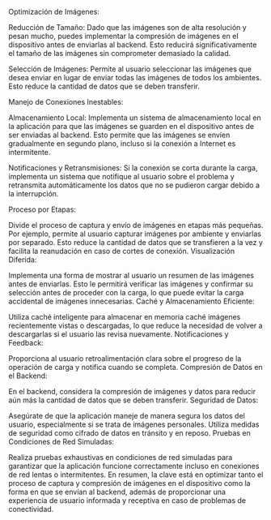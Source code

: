 Optimización de Imágenes:

Reducción de Tamaño: Dado que las imágenes son de alta resolución y pesan mucho, puedes implementar la compresión de imágenes en el dispositivo antes de enviarlas al backend. Esto reducirá significativamente el tamaño de las imágenes sin comprometer demasiado la calidad.

Selección de Imágenes: Permite al usuario seleccionar las imágenes que desea enviar en lugar de enviar todas las imágenes de todos los ambientes. Esto reduce la cantidad de datos que se deben transferir.

Manejo de Conexiones Inestables:

Almacenamiento Local: Implementa un sistema de almacenamiento local en la aplicación para que las imágenes se guarden en el dispositivo antes de ser enviadas al backend. Esto permite que las imágenes se envíen gradualmente en segundo plano, incluso si la conexión a Internet es intermitente.

Notificaciones y Retransmisiones: Si la conexión se corta durante la carga, implementa un sistema que notifique al usuario sobre el problema y retransmita automáticamente los datos que no se pudieron cargar debido a la interrupción.

Proceso por Etapas:

Divide el proceso de captura y envío de imágenes en etapas más pequeñas. Por ejemplo, permite al usuario capturar imágenes por ambiente y enviarlas por separado. Esto reduce la cantidad de datos que se transfieren a la vez y facilita la reanudación en caso de cortes de conexión.
Visualización Diferida:

Implementa una forma de mostrar al usuario un resumen de las imágenes antes de enviarlas. Esto le permitirá verificar las imágenes y confirmar su selección antes de proceder con la carga, lo que puede evitar la carga accidental de imágenes innecesarias.
Caché y Almacenamiento Eficiente:

Utiliza caché inteligente para almacenar en memoria caché imágenes recientemente vistas o descargadas, lo que reduce la necesidad de volver a descargarlas si el usuario las revisa nuevamente.
Notificaciones y Feedback:

Proporciona al usuario retroalimentación clara sobre el progreso de la operación de carga y notifica cuando se completa.
Compresión de Datos en el Backend:

En el backend, considera la compresión de imágenes y datos para reducir aún más la cantidad de datos que se deben transferir.
Seguridad de Datos:

Asegúrate de que la aplicación maneje de manera segura los datos del usuario, especialmente si se trata de imágenes personales. Utiliza medidas de seguridad como cifrado de datos en tránsito y en reposo.
Pruebas en Condiciones de Red Simuladas:

Realiza pruebas exhaustivas en condiciones de red simuladas para garantizar que la aplicación funcione correctamente incluso en conexiones de red lentas o intermitentes.
En resumen, la clave está en optimizar tanto el proceso de captura y compresión de imágenes en el dispositivo como la forma en que se envían al backend, además de proporcionar una experiencia de usuario informada y receptiva en caso de problemas de conectividad.